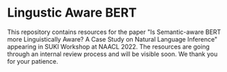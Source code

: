# Lingustic Aware BERT 

This repository contains resources for the paper "Is Semantic-aware BERT more Linguistically Aware? A Case Study on Natural Language Inference" appearing in SUKI Workshop at NAACL 2022. The resources are going through an internal review process and will be visible soon. We thank you for your patience. 

